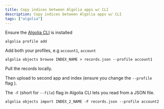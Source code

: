 ```yaml
---
title: Copy indices between Algolia apps w/ CLI
description: Copy indices between Algolia apps w/ CLI
tags: ["algolia"]
---
```


Ensure the [Algolia CLI](https://www.algolia.com/doc/tools/cli/get-started/overview/#install-the-algolia-cli) is installed

```console
algolia profile add
```

Add both your profiles, e.g `account1`, `account`

```console
algolia objects browse INDEX_NAME > records.json --profile account1
```

Pull the records locally.

Then upload to second app and index (ensure you change the `--profile` flag ).

The `-F` (short for `--file`) flag in Algolia CLI lets you read from a JSON file.

```console
algolia objects import INDEX_2_NAME -F records.json --profile account2
```
